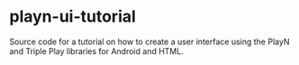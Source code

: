playn-ui-tutorial
=================

Source code for a tutorial on how to create a user interface using the PlayN and Triple Play libraries for Android and HTML.
